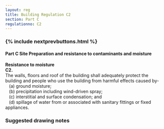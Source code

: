 ```yaml
---
layout: reg
title: Building Regulation C2
section: Part C
regulationno: C2
---
```


<div class="panel panel-primary">
  <div class="panel-heading">
    <h3 class="panel-title">
      {% include nextprevbuttons.html %}
        <h4>Part C Site Preparation and resistance to contaminants and moisture</h4>
    </h3>
  </div>
  <div class="panel-body">
    <p>
        <strong>Resistance to moisture</strong><br>
        <strong>C2.</strong><br>
            The walls, floors and roof of the building shall adequately protect the building and people who use the building from harmful effects caused by-<br>
            &nbsp;&nbsp;&nbsp;(a) ground moisture;<br>
            &nbsp;&nbsp;&nbsp;(b) precipitation including wind-driven spray;<br>
            &nbsp;&nbsp;&nbsp;(c) interstitial and surface condensation; and<br>
            &nbsp;&nbsp;&nbsp;(d) spillage of water from or associated with sanitary fittings or fixed appliances.
    </p>
  </div>
</div>



### Suggested drawing notes